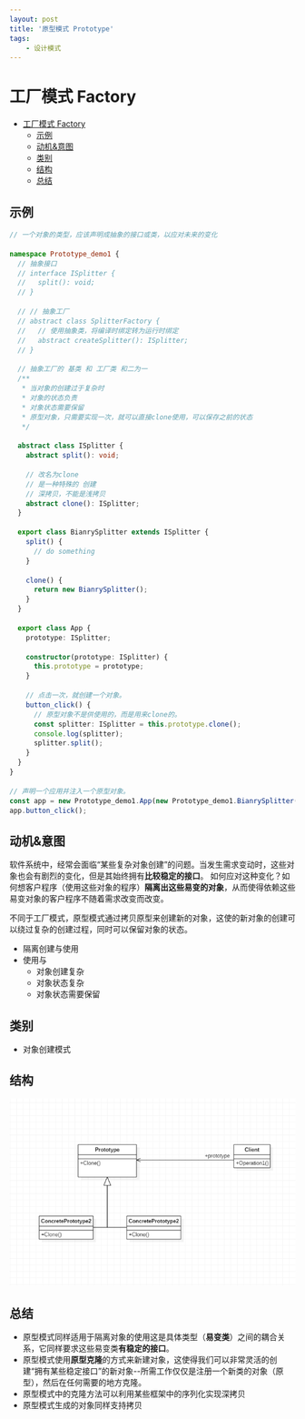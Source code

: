 ```yaml
---
layout: post
title: '原型模式 Prototype'
tags:
    - 设计模式
---  
```

  
  
#  工厂模式 Factory
  
- [工厂模式 Factory](#工厂模式-factory )
  - [示例](#示例 )
  - [动机&意图](#动机意图 )
  - [类别](#类别 )
  - [结构](#结构 )
  - [总结](#总结 )
  
##  示例
  
~~~ts
// 一个对象的类型，应该声明成抽象的接口或类，以应对未来的变化
  
namespace Prototype_demo1 {
  // 抽象接口
  // interface ISplitter {
  //   split(): void;
  // }
  
  // // 抽象工厂
  // abstract class SplitterFactory {
  //   // 使用抽象类，将编译时绑定转为运行时绑定
  //   abstract createSplitter(): ISplitter;
  // }
  
  // 抽象工厂的 基类 和 工厂类 和二为一
  /**
   * 当对象的创建过于复杂时
   * 对象的状态负责
   * 对象状态需要保留
   * 原型对象，只需要实现一次，就可以直接clone使用，可以保存之前的状态
   */
  
  abstract class ISplitter {
    abstract split(): void;
  
    // 改名为clone
    // 是一种特殊的 创建
    // 深拷贝，不能是浅拷贝
    abstract clone(): ISplitter;
  }
  
  export class BianrySplitter extends ISplitter {
    split() {
      // do something
    }
  
    clone() {
      return new BianrySplitter();
    }
  }
  
  export class App {
    prototype: ISplitter;
  
    constructor(prototype: ISplitter) {
      this.prototype = prototype;
    }
  
    // 点击一次，就创建一个对象。
    button_click() {
      // 原型对象不是供使用的，而是用来clone的。
      const splitter: ISplitter = this.prototype.clone();
      console.log(splitter);
      splitter.split();
    }
  }
}
  
// 声明一个应用并注入一个原型对象。
const app = new Prototype_demo1.App(new Prototype_demo1.BianrySplitter());
app.button_click();
~~~
  
##  动机&意图
  
  
软件系统中，经常会面临“某些复杂对象创建”的问题。当发生需求变动时，这些对象也会有剧烈的变化，但是其始终拥有**比较稳定的接口**。
如何应对这种变化？如何想客户程序（使用这些对象的程序）**隔离出这些易变的对象**，从而使得依赖这些易变对象的客户程序不随着需求改变而改变。
  
不同于工厂模式，原型模式通过拷贝原型来创建新的对象，这使的新对象的创建可以绕过复杂的创建过程，同时可以保留对象的状态。
  
- 隔离创建与使用
- 使用与
  - 对象创建复杂
  - 对象状态复杂
  - 对象状态需要保留
  
##  类别
  
  
- 对象创建模式
  
##  结构
  
  
![img](../assets/image/design-pattern/10-1.png )
  
##  总结
  
  
- 原型模式同样适用于隔离对象的使用这是具体类型（**易变类**）之间的耦合关系，它同样要求这些易变类**有稳定的接口**。
- 原型模式使用**原型克隆**的方式来新建对象，这使得我们可以非常灵活的创建“拥有某些稳定接口”的新对象--所需工作仅仅是注册一个新类的对象（原型），然后在任何需要的地方克隆。
- 原型模式中的克隆方法可以利用某些框架中的序列化实现深拷贝
- 原型模式生成的对象同样支持拷贝
  